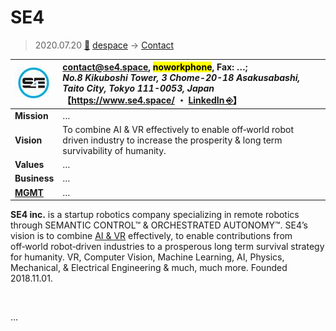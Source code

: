 # SE4
> 2020.07.20 [🚀](../../index/index.md) [despace](../index.md) → [Contact](../contact.md)

|[![](../f/con/s/se4_logo1_thumb.jpg)](../f/con/s/se4_logo1.png)|<contact@se4.space>, <mark>noworkphone</mark>, Fax: …;<br> *No.8 Kikuboshi Tower, 3 Chome-20-18 Asakusabashi, Taito City, Tokyo 111-0053, Japan*<br> 【<https://www.se4.space/> ・ [LinkedIn ⎆](https://www.linkedin.com/company/se4)】|
|:--|:--|
|**Mission**|…|
|**Vision**|To combine AI & VR effectively to enable off‑world robot driven industry to increase the prosperity & long term survivability of humanity.|
|**Values**|…|
|**Business**|…|
|**[MGMT](../mgmt.md)**|…|

**SE4 inc.** is a startup robotics company specializing in remote robotics through SEMANTIC CONTROL™ & ORCHESTRATED AUTONOMY™. SE4’s vision is to combine [AI & VR](../soft.md) effectively, to enable contributions from off‑world robot‑driven industries to a prosperous long term survival strategy for humanity. VR, Computer Vision, Machine Learning, AI, Physics, Mechanical, & Electrical Engineering & much, much more. Founded 2018.11.01.


<p style="page-break-after:always"> </p>

…

